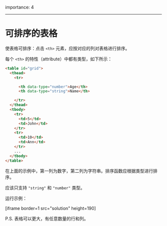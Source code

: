 importance: 4

---

# 可排序的表格

使表格可排序：点击 `<th>` 元素，应按对应的列对表格进行排序。

每个 `<th>` 的特性（attribute）中都有类型，如下所示：

```html
<table id="grid">
  <thead>
    <tr>

      <th data-type="number">Age</th>
      <th data-type="string">Name</th>

    </tr>
  </thead>
  <tbody>
    <tr>
      <td>5</td>
      <td>John</td>
    </tr>
    <tr>
      <td>10</td>
      <td>Ann</td>
    </tr>
    ...
  </tbody>
</table>
```

在上面的示例中，第一列为数字，第二列为字符串。排序函数应根据类型进行排序。

应该只支持 `"string"` 和 `"number"` 类型。

运行示例：

[iframe border=1 src="solution" height=190]

P.S. 表格可以更大，有任意数量的行和列。
